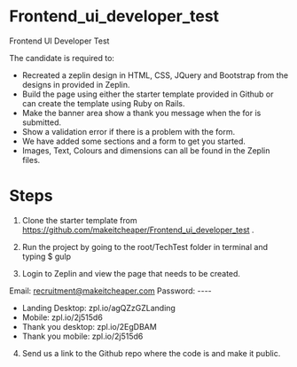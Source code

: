 # Frontend_ui_developer_test
Frontend UI Developer Test

The candidate is required to:
- Recreated a zeplin design in HTML, CSS, JQuery and Bootstrap from the designs in provided in Zeplin.
- Build the page using either the starter template provided in Github or can create the template using Ruby on Rails.
- Make the banner area show a thank you message when the for is submitted.
- Show a validation error if there is a problem with the form.
- We have added some sections and a form to get you started.
- Images, Text, Colours and dimensions can all be found in the Zeplin files.


# Steps

1. Clone the starter template from https://github.com/makeitcheaper/Frontend_ui_developer_test .

2. Run the project by going to the root/TechTest folder in terminal and typing $ gulp

3. Login to Zeplin and view the page that needs to be created.

Email: recruitment@makeitcheaper.com
Password: ----

- Landing Desktop: zpl.io/agQZzGZLanding
- Mobile: zpl.io/2j515d6
- Thank you desktop: zpl.io/2EgDBAM
- Thank you mobile: zpl.io/2j515d6

4. Send us a link to the Github repo where the code is and make it public.


